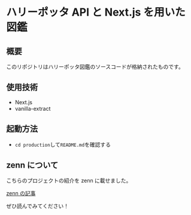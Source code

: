 # ハリーポッタ API と Next.js を用いた図鑑

## 概要

このリポジトリはハリーポッタ図鑑のソースコードが格納されたものです。

## 使用技術

- Next.js
- vanilla-extract

## 起動方法

- `cd production`して`README.md`を確認する

## zenn について

こちらのプロジェクトの紹介を zenn に載せました。

[zenn の記事](https://zenn.dev/terusi/articles/8a7f60db8b700b)

ぜひ読んでみてください！
